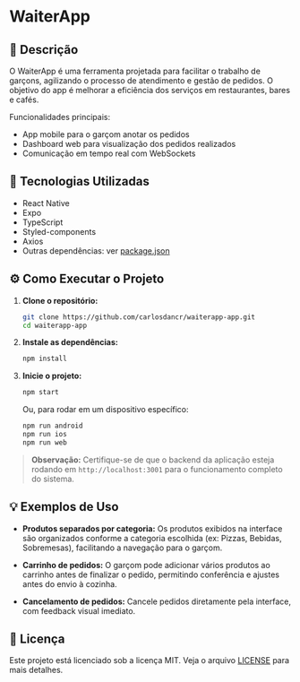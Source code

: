 # WaiterApp

## 📄 Descrição

O WaiterApp é uma ferramenta projetada para facilitar o trabalho de garçons, agilizando o processo de atendimento e gestão de pedidos. O objetivo do app é melhorar a eficiência dos serviços em restaurantes, bares e cafés.

Funcionalidades principais:
- App mobile para o garçom anotar os pedidos
- Dashboard web para visualização dos pedidos realizados
- Comunicação em tempo real com WebSockets

## 🚀 Tecnologias Utilizadas

- React Native
- Expo
- TypeScript
- Styled-components
- Axios
- Outras dependências: ver [package.json](package.json)

## ⚙️ Como Executar o Projeto

1. **Clone o repositório:**
   ```sh
   git clone https://github.com/carlosdancr/waiterapp-app.git
   cd waiterapp-app
   ```

2. **Instale as dependências:**
   ```sh
   npm install
   ```

3. **Inicie o projeto:**
   ```sh
   npm start
   ```
   Ou, para rodar em um dispositivo específico:
   ```sh
   npm run android
   npm run ios
   npm run web
   ```

> **Observação:** Certifique-se de que o backend da aplicação esteja rodando em `http://localhost:3001` para o funcionamento completo do sistema.

## 💡 Exemplos de Uso

- **Produtos separados por categoria:** Os produtos exibidos na interface são organizados conforme a categoria escolhida (ex: Pizzas, Bebidas, Sobremesas), facilitando a navegação para o garçom.

- **Carrinho de pedidos:** O garçom pode adicionar vários produtos ao carrinho antes de finalizar o pedido, permitindo conferência e ajustes antes do envio à cozinha.

- **Cancelamento de pedidos:** Cancele pedidos diretamente pela interface, com feedback visual imediato.

## 📄 Licença

Este projeto está licenciado sob a licença MIT. Veja o arquivo [LICENSE](LICENSE) para mais detalhes.
